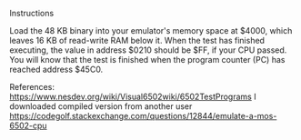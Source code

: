 
Instructions

Load the 48 KB binary into your emulator's memory space at $4000, which leaves 16 KB of read-write RAM below it. When the test has finished executing, the value in address $0210 should be $FF, if your CPU passed. You will know that the test is finished when the program counter (PC) has reached address $45C0.



References:
https://www.nesdev.org/wiki/Visual6502wiki/6502TestPrograms
I downloaded compiled version from another user
https://codegolf.stackexchange.com/questions/12844/emulate-a-mos-6502-cpu